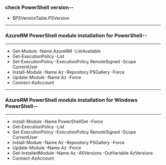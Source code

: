 ### check PowerShell version--
- $PSVersionTable.PSVersion

------------------------------------------------------------------------
### AzureRM PowerShell module installation for PowerShell--
------------------------------------------------------------------------
- Get-Module -Name AzureRM -ListAvailable
- Get-ExecutionPolicy -List
- Set-ExecutionPolicy -ExecutionPolicy RemoteSigned -Scope CurrentUser
- Install-Module -Name Az -Repository PSGallery -Force
- Update-Module -Name Az -Force
- Connect-AzAccount

------------------------------------------------------------------------
### AzureRM PowerShell module installation for Windows PowerShell--
------------------------------------------------------------------------
- Install-Module -Name PowerShellGet -Force
- Get-ExecutionPolicy -List
- Set-ExecutionPolicy -ExecutionPolicy RemoteSigned -Scope CurrentUser
- Install-Module -Name Az -Repository PSGallery -Force
- Update-Module -Name Az -Force
- Get-InstalledModule -Name Az -AllVersions -OutVariable AzVersions
- Connect-AzAccount
